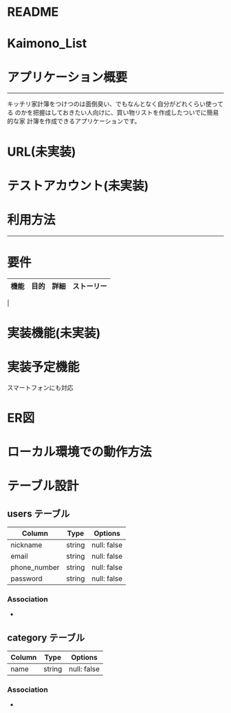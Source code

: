 # README

# Kaimono_List



# アプリケーション概要
--------------------------------------------------------------
キッチリ家計簿をつけつのは面倒臭い、でもなんとなく自分がどれくらい使ってる
のかを把握はしておきたい人向けに、買い物リストを作成したついでに簡易的な家
計簿を作成できるアプリケーションです。



# URL(未実装)



# テストアカウント(未実装)



# 利用方法
--------------------------------------------------------------







# 要件

| 機能              | 目的         | 詳細        | ストーリー      |
| :---------------- | :---------- | :---------- | :------------ |
| 



# 実装機能(未実装)



# 実装予定機能
スマートフォンにも対応


# ER図





# ローカル環境での動作方法





# テーブル設計

## users テーブル 

| Column               |    Type    | Options                         |
| -------------------- | ---------- | ------------------------------- |
| nickname             |   string   | null: false                     |
| email                |   string   | null: false                     |
| phone_number         |   string   | null: false                     |
| password             |   string   | null: false                     |

### Association

- 


## category テーブル

| Column               |    Type    | Options                         |
| -------------------- | ---------- | ------------------------------- |
| name                 |   string   | null: false                     |

### Association

- 


